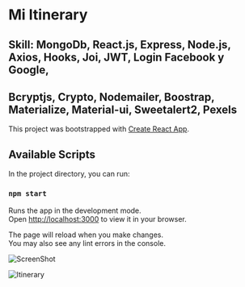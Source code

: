 # Mi Itinerary

## Skill: MongoDb, React.js, Express, Node.js, Axios, Hooks, Joi, JWT, Login Facebook y Google,
## Bcryptjs, Crypto, Nodemailer, Boostrap, Materialize, Material-ui, Sweetalert2, Pexels

This project was bootstrapped with [Create React App](https://github.com/facebook/create-react-app).

## Available Scripts

In the project directory, you can run:

### `npm start`

Runs the app in the development mode.\
Open [http://localhost:3000](http://localhost:3000) to view it in your browser.

The page will reload when you make changes.\
You may also see any lint errors in the console.

![ScreenShot](https://firebasestorage.googleapis.com/v0/b/itinerary-app-react.appspot.com/o/2022-03-10.png?alt=media&token=04831455-8b4d-4438-9094-9c18f1a557d7)

![Itinerary]()



